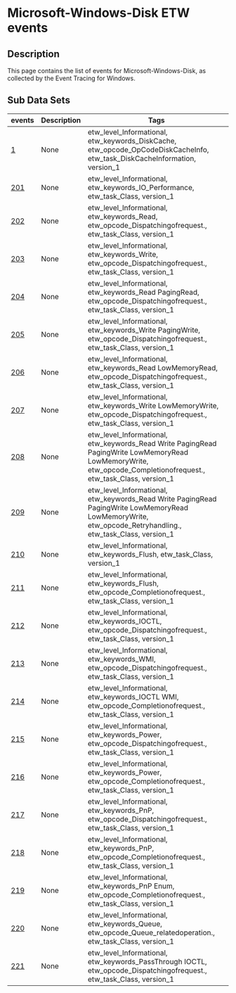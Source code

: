 # Microsoft-Windows-Disk ETW events

## Description
This page contains the list of events for Microsoft-Windows-Disk, as collected by the Event Tracing for Windows.

## Sub Data Sets
|events|Description|Tags|
|---|---|---|
|[1](events/event-1_v1.md)|None|etw_level_Informational, etw_keywords_DiskCache, etw_opcode_OpCodeDiskCacheInfo, etw_task_DiskCacheInformation, version_1|
|[201](events/event-201_v1.md)|None|etw_level_Informational, etw_keywords_IO_Performance, etw_task_Class, version_1|
|[202](events/event-202_v1.md)|None|etw_level_Informational, etw_keywords_Read, etw_opcode_Dispatchingofrequest., etw_task_Class, version_1|
|[203](events/event-203_v1.md)|None|etw_level_Informational, etw_keywords_Write, etw_opcode_Dispatchingofrequest., etw_task_Class, version_1|
|[204](events/event-204_v1.md)|None|etw_level_Informational, etw_keywords_Read PagingRead, etw_opcode_Dispatchingofrequest., etw_task_Class, version_1|
|[205](events/event-205_v1.md)|None|etw_level_Informational, etw_keywords_Write PagingWrite, etw_opcode_Dispatchingofrequest., etw_task_Class, version_1|
|[206](events/event-206_v1.md)|None|etw_level_Informational, etw_keywords_Read LowMemoryRead, etw_opcode_Dispatchingofrequest., etw_task_Class, version_1|
|[207](events/event-207_v1.md)|None|etw_level_Informational, etw_keywords_Write LowMemoryWrite, etw_opcode_Dispatchingofrequest., etw_task_Class, version_1|
|[208](events/event-208_v1.md)|None|etw_level_Informational, etw_keywords_Read Write PagingRead PagingWrite LowMemoryRead LowMemoryWrite, etw_opcode_Completionofrequest., etw_task_Class, version_1|
|[209](events/event-209_v1.md)|None|etw_level_Informational, etw_keywords_Read Write PagingRead PagingWrite LowMemoryRead LowMemoryWrite, etw_opcode_Retryhandling., etw_task_Class, version_1|
|[210](events/event-210_v1.md)|None|etw_level_Informational, etw_keywords_Flush, etw_task_Class, version_1|
|[211](events/event-211_v1.md)|None|etw_level_Informational, etw_keywords_Flush, etw_opcode_Completionofrequest., etw_task_Class, version_1|
|[212](events/event-212_v1.md)|None|etw_level_Informational, etw_keywords_IOCTL, etw_opcode_Dispatchingofrequest., etw_task_Class, version_1|
|[213](events/event-213_v1.md)|None|etw_level_Informational, etw_keywords_WMI, etw_opcode_Dispatchingofrequest., etw_task_Class, version_1|
|[214](events/event-214_v1.md)|None|etw_level_Informational, etw_keywords_IOCTL WMI, etw_opcode_Completionofrequest., etw_task_Class, version_1|
|[215](events/event-215_v1.md)|None|etw_level_Informational, etw_keywords_Power, etw_opcode_Dispatchingofrequest., etw_task_Class, version_1|
|[216](events/event-216_v1.md)|None|etw_level_Informational, etw_keywords_Power, etw_opcode_Completionofrequest., etw_task_Class, version_1|
|[217](events/event-217_v1.md)|None|etw_level_Informational, etw_keywords_PnP, etw_opcode_Dispatchingofrequest., etw_task_Class, version_1|
|[218](events/event-218_v1.md)|None|etw_level_Informational, etw_keywords_PnP, etw_opcode_Completionofrequest., etw_task_Class, version_1|
|[219](events/event-219_v1.md)|None|etw_level_Informational, etw_keywords_PnP Enum, etw_opcode_Completionofrequest., etw_task_Class, version_1|
|[220](events/event-220_v1.md)|None|etw_level_Informational, etw_keywords_Queue, etw_opcode_Queue_relatedoperation., etw_task_Class, version_1|
|[221](events/event-221_v1.md)|None|etw_level_Informational, etw_keywords_PassThrough IOCTL, etw_opcode_Dispatchingofrequest., etw_task_Class, version_1|
